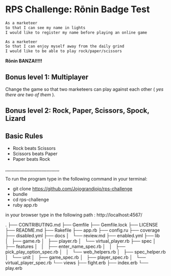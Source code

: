 # RPS Challenge: Rōnin Badge Test



```sh
As a marketeer
So that I can see my name in lights
I would like to register my name before playing an online game

As a marketeer
So that I can enjoy myself away from the daily grind
I would like to be able to play rock/paper/scissors
```

**Rōnin BANZAI!!!!**

## Bonus level 1: Multiplayer

Change the game so that two marketeers can play against each other ( _yes there are two of them_ ).

## Bonus level 2: Rock, Paper, Scissors, Spock, Lizard



## Basic Rules

- Rock beats Scissors
- Scissors beats Paper
- Paper beats Rock


,,,,,,,,,,,,,,,,,,,,,,,,,,,,,,,,,,,,,,,,,,

To run the program type in the following command in your terminal:

- git clone https://github.com/Jojograndjojo/rps-challenge
- bundle
- cd rps-challenge
- ruby app.rb

in your browser type in the following path : http://localhost:4567/







.
├── CONTRIBUTING.md
├── Gemfile
├── Gemfile.lock
├── LICENSE
├── README.md
├── Rakefile
├── app.rb
├── config.ru
├── coverage
├── disabled.yml
├── docs
│   └── review.md
├── enabled.yml
├── lib
│   ├── game.rb
│   ├── player.rb
│   └── virtual_player.rb
├── spec
│   ├── features
│   │   ├── enter_name_spec.rb
│   │   ├── pick_play_option_spec.rb
│   │   └── web_helpers.rb
│   ├── spec_helper.rb
│   └── unit
│       ├── game_spec.rb
│       ├── player_spec.rb
│       └── virtual_player_spec.rb
└── views
    ├── fight.erb
    ├── index.erb
    └── play.erb



